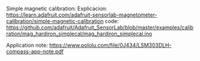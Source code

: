 Simple magnetic calibration:
        Explicacion: https://learn.adafruit.com/adafruit-sensorlab-magnetometer-calibration/simple-magnetic-calibration
        code: https://github.com/adafruit/Adafruit_SensorLab/blob/master/examples/calibration/mag_hardiron_simplecal/mag_hardiron_simplecal.ino

Application note: https://www.pololu.com/file/0J434/LSM303DLH-compass-app-note.pdf